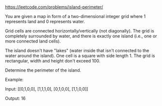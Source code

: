 https://leetcode.com/problems/island-perimeter/

You are given a map in form of a two-dimensional integer grid where 1 represents land and 0 represents water.

Grid cells are connected horizontally/vertically (not diagonally).
The grid is completely surrounded by water, and there is exactly one island (i.e., one or more connected land cells).

The island doesn't have "lakes" (water inside that isn't connected to the water around the island).
One cell is a square with side length 1. The grid is rectangular, width and height don't exceed 100.

Determine the perimeter of the island.


Example:

Input:
[[0,1,0,0],
 [1,1,1,0],
 [0,1,0,0],
 [1,1,0,0]]

Output: 16